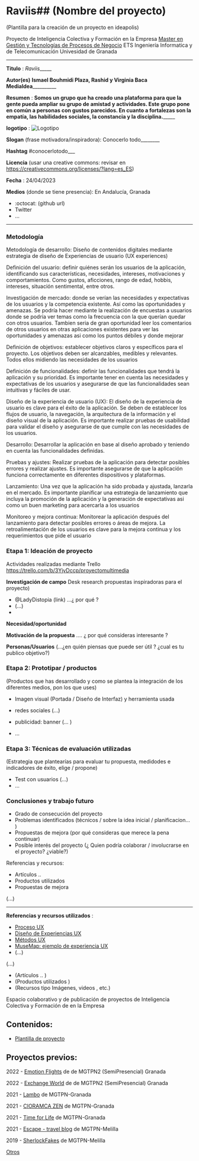 # Raviis## (Nombre del proyecto)  

(Plantilla para la creación de un proyecto en ideapolis)

Proyecto de Inteligencia Colectiva y Formación en la Empresa 
[Master en Gestión y Tecnologías de Procesos de Negocio](https://masteres.ugr.es/mbagestiontic/)
ETS Ingeniería Informatica y de Telecomunicación Univesidad de Granada  

----

**Titulo** : _Raviis______

**Autor(es)** __Ismael Bouhmidi Plaza, Rashid y Virginia Baca Medialdea____________

**Resumen** : __Somos un grupo que ha creado una plataforma para que la gente pueda ampliar su grupo de amistad y actividades. Este grupo pone en común a personas con gustos parecidos. En cuanto a fortalezas son la empatía, las habilidades sociales, la constancia y la disciplina._______

**logotipo** : ![Logotipo](https://github.com/ismaelplaza7/ideapolis/blob/main/logo.jpg)

**Slogan** (frase motivadora/inspiradora): Conocerlo todo________

**Hashtag**  #conocerlotodo___

**Licencia**    (usar una creative commons: revisar en https://creativecommons.org/licenses/?lang=es_ES) 

**Fecha** : 24/04/2023

**Medios** (donde se tiene presencia): En Andalucía, Granada 


*  :octocat: (github url) 
* Twitter 
* ... 



--- 

### Metodología

Metodología de desarrollo: Diseño de contenidos digitales mediante estrategia de diseño de Experiencias de usuario (UX experiences) 

Definición del usuario: definir quiénes serán los usuarios de la aplicación, identificando sus características, necesidades, intereses, motivaciones y comportamientos. Como gustos, aficciones, rango de edad, hobbis, intereses, situación sentimental, entre otros.

Investigación de mercado: donde se verían las necesidades y expectativas de los usuarios y la competencia existente. Así como las oportunidades y amenazas. Se podría hacer mediante la realización de encuestas a usuarios donde se podría ver temas como la frecuencia con la que querían quedar con otros usuarios.
Tambien seria de gran oportunidad leer los comentarios de otros usuarios en otras aplicaciones existentes para ver las oportunidades y amenazas asi como los puntos débiles y donde mejorar

Definición de objetivos:  establecer objetivos claros y específicos para el proyecto. Los objetivos deben ser alcanzables, medibles y relevantes. Todos ellos midiendo las necesidades de los usuarios

Definición de funcionalidades: definir las funcionalidades que tendrá la aplicación y su prioridad. Es importante tener en cuenta las necesidades y expectativas de los usuarios y asegurarse de que las funcionalidades sean intuitivas y fáciles de usar.

Diseño de la experiencia de usuario (UX): El diseño de la experiencia de usuario es clave para el éxito de la aplicación. Se deben de establecer los flujos de usuario, la navegación, la arquitectura de la información y el diseño visual de la aplicación. Es importante realizar pruebas de usabilidad para validar el diseño y asegurarse de que cumple con las necesidades de los usuarios.

Desarrollo: Desarrollar la aplicación en base al diseño aprobado y teniendo en cuenta las funcionalidades definidas.

Pruebas y ajustes: Realizar pruebas  de la aplicación para detectar posibles errores y realizar ajustes. Es importante asegurarse de que la aplicación funciona correctamente en diferentes dispositivos y plataformas.

Lanzamiento: Una vez que la aplicación ha sido probada y ajustada, lanzarla en el mercado. Es importante planificar una estrategia de lanzamiento que incluya la promoción de la aplicación y la generación de expectativas asi como un buen marketing para acercarla a los usuarios

Monitoreo y mejora continua: Monitorear la aplicación después del lanzamiento para detectar posibles errores o áreas de mejora. La retroalimentación de los usuarios es clave para la mejora continua y los requerimientos que pide el usuario

### Etapa 1: Ideación de proyecto 

Actividades realizadas mediante Trello https://trello.com/b/3YjvDccp/proyectomultimedia

**Investigación de campo**   Desk research propuestas inspiradoras para el proyecto) 

* @LadyDistopia (link) ...¿ por qué ?
* (...)
* 


**Necesidad/oportunidad** 

**Motivación de la propuesta** .... ¿ por qué consideras interesante ? 

**Personas/Usuarios**  (...¿en quién piensas que puede ser útil ? ¿cual es tu publico objetivo?) 





### Etapa 2: Prototipar / productos 

(Productos que has desarrollado y como se plantea la integración de los diferentes medios, pon los que uses) 

* Imagen visual (Portada / Diseño de Interfaz) y herramienta usada 

* redes sociales (...) 

* publicidad: banner (... ) 

* ...

### Etapa 3: Técnicas de evaluación utilizadas

(Estrategia que plantearías para evaluar tu propuesta, medidodes e indicadores de éxito, elige / propone) 

* Test con usuarios (...) 
* ... 





### Conclusiones y trabajo futuro


* Grado de consecución del proyecto 
* Problemas identificados  (técnicos / sobre la idea inicial / planificacion… ) 
* Propuestas de mejora (por qué consideras que merece la pena continuar)
* Posible interés del proyecto (¿ Quien podría  colaborar / involucrarse en el proyecto? ¿viable?)


Referencias y recursos: 

* Artículos ..  
* Productos utilizados  
* Propuestas de mejora

(...)






----

**Referencias y recursos utilizados** :

* [Proceso UX](https://uxmastery.com/resources/process/)
* [Diseño de Experiencias UX](http://www.nosolousabilidad.com/articulos/uxd.htm) 
* [Métodos UX](https://mgea.github.io/UX-DIU-Checklist/index.html) 
* [MuseMap: ejemplo de experiencia UX](https://blog.prototypr.io/musemap-street-art-app-ux-case-study-9bec6a99823b) 
* (...) 

(...)
* (Artículos ..  )
* (Productos utilizados ) 
* (Recursos tipo Imágenes, videos , etc.) 







Espacio colaborativo y de publicación de proyectos de Inteligencia Colectiva y Formación de en la Empresa 

## Contenidos: 

- [Plantilla de proyecto](https://github.com/mgea/ideapolis/blob/main/plantilla.md) 


## Proyectos previos: 

2022 - [Emotion Flights](https://github.com/moih96/emotionFlights/) de de MGTPN2 (SemiPresencial) Granada

2022 - [Exchange World](https://github.com/davidgarcia2411/ProyectoFinal/) de de MGTPN2 (SemiPresencial) Granada


2021 - [Lambo](https://github.com/daniprototype/ideapolis/blob/main/Lambo.md) de MGTPN-Granada

2021 - [CIORAMCA ZEN](https://github.com/DMecam/cioramca-zen) de MGTPN-Granada

2021 - [Time for Life](https://github.com/ceciliaml/ideapolis/blob/23ddbbb763003bfe753c0260f110fe539e8f2dae/TIMEforLIFE.md) de MGTPN-Granada


2021 - [Escape - travel blog](https://github.com/danielangeles29/ideapolis) de MGTPN-Melilla 


2019 - [SherlockFakes](https://utopolis.ugr.es/ideapolis/sherlockfakes-2019/) de MGTPN-Melilla

[Otros](https://utopolis.ugr.es/ideapolis/category/proyectos/) 




